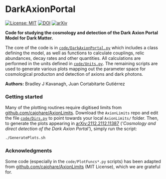 # DarkAxionPortal

[![License: MIT](https://img.shields.io/badge/License-MIT-yellow.svg)](https://opensource.org/licenses/MIT) [![DOI](https://zenodo.org/badge/439945365.svg)](https://zenodo.org/badge/latestdoi/439945365) [![arXiv](https://img.shields.io/badge/arXiv-2112.11387-B31B1B)](https://arxiv.org/abs/2112.11387)

**Code for studying the cosmology and detection of the Dark Axion Portal Model for Dark Matter.**

The core of the code is in [`code/DarkAxionPortal.py`](code/DarkAxionPortal.py) which includes a class defining the model, as well as functions to calculate couplings, relic abundances, decay rates and other quantities. All calculations are performed in the units defined in [`code/Units.py`](code/Units.py). The remaining scripts are used to generate various plots mapping out the parameter space for cosmological producton and detection of axions and dark photons.

**Authors:** Bradley J Kavanagh, Juan Cortabitarte Gutiérrez

### Getting started

Many of the plotting routines require digitised limits from [github.com/cajohare/AxionLimits](github.com/cajohare/AxionLimits). Download the `AxionLimits` repo and edit the file [`code/Dirs.py`](code/Dirs.py) to point towards your local `AxionLimits/` folder. Then, to generate the plots appearing in [arXiv:2112.2112.11387](https://arxiv.org/abs/2112.11387) (*'Cosmology and direct detection of the Dark Axion Portal'*), simply run the script:
```bash
./GeneratePlots.sh
```

### Acknowledgments

Some code (especially in the `code/PlotFuncs*.py` scripts) has been adapted from [github.com/cajohare/AxionLimits](github.com/cajohare/AxionLimits) (MIT License), which we are grateful for.
